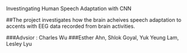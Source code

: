 Investingating Human Speech Adaptation with CNN

##The project investigates how the brain acheives speech adaptation to accents with EEG data recorded from brain activities. 

###Advsior : Charles Wu
###Esther Ahn, Shlok Goyal, Yuk Yeung Lam, Lesley Lyu
